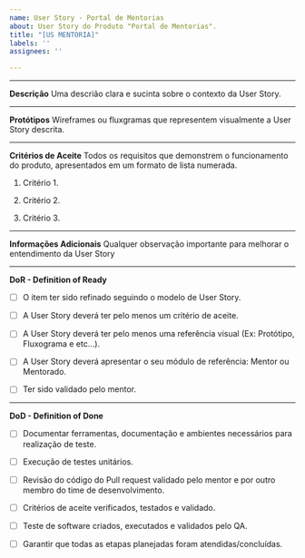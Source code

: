 ```yaml
---
name: User Story - Portal de Mentorias
about: User Story do Produto "Portal de Mentorias".
title: "[US MENTORIA]"
labels: ''
assignees: ''

---
```


___________________________________________________________________________________________________________


**Descrição**
Uma descrião clara e sucinta sobre o contexto da User Story.
___________________________________________________________________________________________________________

**Protótipos**
Wireframes ou fluxgramas que representem visualmente a User Story descrita.
___________________________________________________________________________________________________________

**Critérios de Aceite**
Todos os requisitos que demonstrem o funcionamento do produto, apresentados em um formato de lista numerada.
1. Critério 1.

2. Critério 2.

3. Critério 3.
___________________________________________________________________________________________________________

**Informações Adicionais**
Qualquer observação importante para melhorar o entendimento da User Story
___________________________________________________________________________________________________________

**DoR - Definition of Ready**
- [ ] O item ter sido refinado seguindo o modelo de User Story.

- [ ] A User Story deverá ter pelo menos um critério de aceite.

- [ ]  A User Story deverá ter pelo menos uma referência visual (Ex: Protótipo, Fluxograma e etc...).

- [ ] A User Story deverá apresentar o seu módulo de referência: Mentor ou Mentorado.

- [ ] Ter sido validado pelo mentor.
___________________________________________________________________________________________________________

**DoD - Definition of Done**
- [ ] Documentar ferramentas, documentação e ambientes necessários para realização de teste.

- [ ] Execução de testes unitários.

- [ ] Revisão do código do Pull request validado pelo mentor e por outro membro do time de desenvolvimento.

- [ ] Critérios de aceite verificados, testados e validado.

- [ ] Teste de software criados, executados e validados pelo QA.

- [ ] Garantir que todas as etapas planejadas foram atendidas/concluídas.
